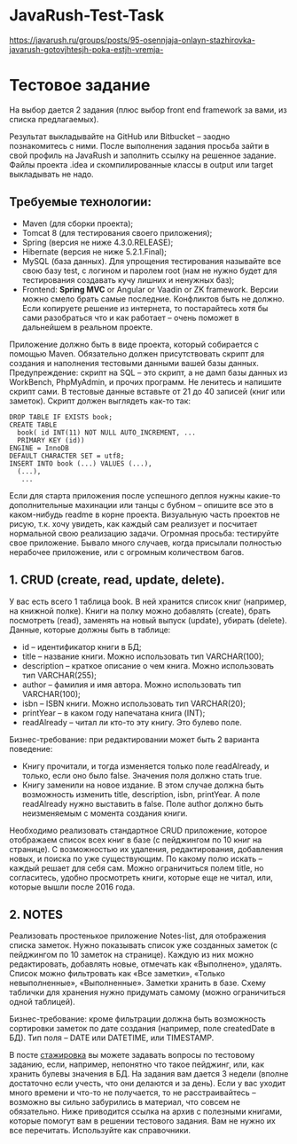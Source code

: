 # JavaRush-Test-Task
https://javarush.ru/groups/posts/95-osennjaja-onlayn-stazhirovka-javarush-gotovjhtesjh-poka-estjh-vremja-

# Тестовое задание
На выбор дается 2 задания (плюс выбор front end framework за вами, из списка предлагаемых).

Результат выкладывайте на GitHub или Bitbucket – заодно познакомитесь с ними.
После выполнения задания просьба зайти в свой профиль на JavaRush и заполнить ссылку на решенное задание. Файлы проекта .idea и скомпилированные классы в output или target выкладывать не надо.
## Требуемые технологии:
* Maven (для сборки проекта);
* Tomcat 8 (для тестирования своего приложения);
* Spring (версия не ниже 4.3.0.RELEASE);
* Hibernate (версия не ниже 5.2.1.Final);
* MySQL (база данных). Для упрощения тестирования называйте все свою базу test, с логином и паролем root (нам не нужно будет для тестирования создавать кучу лишних и ненужных баз);
* Frontend: **Spring MVC** or Angular or Vaadin or ZK framework.
Версии можно смело брать самые последние. Конфликтов быть не должно.
Если копируете решение из интернета, то постарайтесь хотя бы сами разобраться что и как работает – очень поможет в дальнейшем в реальном проекте.

Приложение должно быть в виде проекта, который собирается с помощью Maven. Обязательно должен присутствовать скрипт для создания и наполнения тестовыми данными вашей базы данных. Предупреждение: скрипт на SQL – это скрипт, а не дамп базы данных из WorkBench, PhpMyAdmin, и прочих программ. Не ленитесь и напишите скрипт сами. В тестовые данные вставьте от 21 до 40 записей (книг или заметок).
Скрипт должен выглядеть как-то так:

```USE test; 
DROP TABLE IF EXISTS book; 
CREATE TABLE 
  book( id INT(11) NOT NULL AUTO_INCREMENT, ... 
  PRIMARY KEY (id)) 
ENGINE = InnoDB 
DEFAULT CHARACTER SET = utf8; 
INSERT INTO book (...) VALUES (...), 
  (...), 
   ...
   ```
Если для старта приложения после успешного деплоя нужны какие-то дополнительные махинации или танцы с бубном – опишите все это в каком-нибудь readme в корне проекта.
Визуальную часть проектов не рисую, т.к. хочу увидеть, как каждый сам реализует и посчитает нормальной свою реализацию задачи.
Огромная просьба: тестируйте свое приложение. Бывало много случаев, когда присылали полностью нерабочее приложение, или с огромным количеством багов.

## 1. CRUD (create, read, update, delete).
У вас есть всего 1 таблица book. В ней хранится список книг (например, на книжной полке). Книги на полку можно добавлять (create), брать посмотреть (read), заменять на новый выпуск (update), убирать (delete).
Данные, которые должны быть в таблице:<br>
* id – идентификатор книги в БД;
* title – название книги. Можно использовать тип VARCHAR(100);
* description – краткое описание о чем книга. Можно использовать тип VARCHAR(255);
* author – фамилия и имя автора. Можно использовать тип VARCHAR(100);
* isbn – ISBN книги. Можно использовать тип VARCHAR(20);
* printYear – в каком году напечатана книга (INT);
* readAlready – читал ли кто-то эту книгу. Это булево поле.

Бизнес-требование: при редактировании может быть 2 варианта поведение:
* Книгу прочитали, и тогда изменяется только поле readAlready, и только, если оно было false. Значения поля должно стать true.
* Книгу заменили на новое издание. В этом случае должна быть возможность изменить title, description, isbn, printYear. А поле readAlready нужно выставить в false. Поле author должно быть неизменяемым с момента создания книги.

Необходимо реализовать стандартное CRUD приложение, которое отображаем список всех книг в базе (с пейджингом по 10 книг на странице). С возможностью их удаления, редактирования, добавления новых, и поиска по уже существующим.
По какому полю искать – каждый решает для себя сам. Можно ограничиться полем title, но согласитесь, удобно просмотреть книги, которые еще не читал, или, которые вышли после 2016 года.

## 2. NOTES
Реализовать простенькое приложение Notes-list, для отображения списка заметок.
Нужно показывать список уже созданных заметок (с пейджингом по 10 заметок на странице). Каждую из них можно редактировать, добавлять новые, отмечать как «Выполнено», удалять. Список можно фильтровать как «Все заметки», «Только невыполненные», «Выполненные».
Заметки хранить в базе. Схему таблички для хранения нужно придумать самому (можно ограничиться одной таблицей).

Бизнес-требование: кроме фильтрации должна быть возможность сортировки заметок по дате создания (например, поле createdDate в БД). Тип поля – DATE или DATETIME, или TIMESTAMP.

В посте <a href="https://javarush.ru/groups/posts/95-osennjaja-onlayn-stazhirovka-javarush-gotovjhtesjh-poka-estjh-vremja-">стажировка</a> вы можете задавать вопросы по тестовому заданию, если, например, непонятно что такое пейджинг, или, как хранить булевы значения в БД. На задания вам дается 3 недели (вполне достаточно если учесть, что они делаются и за день). Если у вас уходит много времени и что-то не получается, то не расстраивайтесь – возможно вы сильно забурились в материал, что совсем не обязательно.
Ниже приводится ссылка на архив с полезными книгами, которые помогут вам в решении тестового задания. Вам не нужно их все перечитать. Используйте как справочники.
